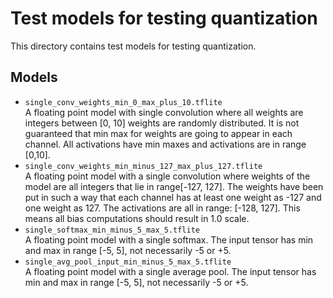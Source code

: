 # Test models for testing quantization

This directory contains test models for testing quantization.

## Models

* `single_conv_weights_min_0_max_plus_10.tflite` \
   A floating point model with single convolution where all weights are
   integers between [0, 10] weights are randomly distributed. It is not
   guaranteed that min max for weights are going to appear in each channel.
   All activations have min maxes and activations are in range [0,10].
* `single_conv_weights_min_minus_127_max_plus_127.tflite` \
   A floating point model with a single convolution where weights of the model
   are all integers that lie in range[-127, 127]. The weights have been put in
   such a way that each channel has at least one weight as -127 and one weight
   as 127. The activations are all in range: [-128, 127].
   This means all bias computations should result in 1.0 scale.
* `single_softmax_min_minus_5_max_5.tflite` \
   A floating point model with a single softmax. The input tensor has min
   and max in range [-5, 5], not necessarily -5 or +5.
* `single_avg_pool_input_min_minus_5_max_5.tflite` \
   A floating point model with a single average pool. The input tensor has min
   and max in range [-5, 5], not necessarily -5 or +5.

